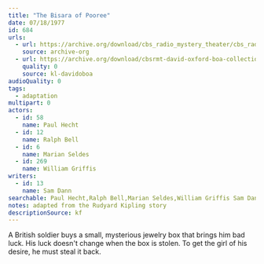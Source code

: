 ```yaml
---
title: "The Bisara of Pooree"
date: 07/18/1977
id: 684
urls: 
  - url: https://archive.org/download/cbs_radio_mystery_theater/cbs_radio_mystery_theater-0651-0700.zip/cbs_radio_mystery_theater-0651-0700%2Fcbsrmt_0684_the_bisara_of_pooree.mp3
    source: archive-org
  - url: https://archive.org/download/cbsrmt-david-oxford-boa-collection/CBSRMT-770718-0684-The-Bisara-of-Pooree-(128-48)_WBBM-JE-{BoA}.mp3
    quality: 0
    source: kl-davidoboa
audioQuality: 0
tags: 
  - adaptation
multipart: 0
actors:  
  - id: 58
    name: Paul Hecht  
  - id: 12
    name: Ralph Bell  
  - id: 6
    name: Marian Seldes  
  - id: 269
    name: William Griffis
writers:  
  - id: 13
    name: Sam Dann
searchable: Paul Hecht,Ralph Bell,Marian Seldes,William Griffis Sam Dann
notes: adapted from the Rudyard Kipling story
descriptionSource: kf
---
```

A British soldier buys a small, mysterious jewelry box that brings him bad luck. His luck doesn't change when the box is stolen. To get the girl of his desire, he must steal it back.